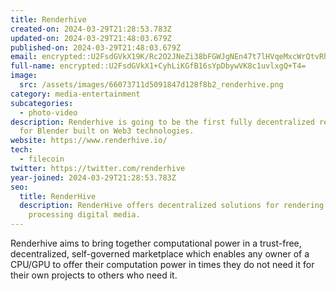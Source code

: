 ```yaml
---
title: Renderhive
created-on: 2024-03-29T21:28:53.783Z
updated-on: 2024-03-29T21:48:03.679Z
published-on: 2024-03-29T21:48:03.679Z
email: encrypted::U2FsdGVkX19K/Rc2O2JNeZi38bFGWJgNEn47t7lHVqeMxcWrQtvRhEVtX1OjQmDM
full-name: encrypted::U2FsdGVkX1+CyhLiKGfB16sYpDbywVK8c1uvlxgQ+T4=
image:
  src: /assets/images/66073711d5091847d128f8b2_renderhive.png
category: media-entertainment
subcategories:
  - photo-video
description: Renderhive is going to be the first fully decentralized render farm
  for Blender built on Web3 technologies.
website: https://www.renderhive.io/
tech:
  - filecoin
twitter: https://twitter.com/renderhive
year-joined: 2024-03-29T21:28:53.783Z
seo:
  title: RenderHive
  description: RenderHive offers decentralized solutions for rendering and
    processing digital media.
---
```


Renderhive aims to bring together computational power in a trust-free, decentralized, self-governed marketplace which enables any owner of a CPU/GPU to offer their computation power in times they do not need it for their own projects to others who need it.
